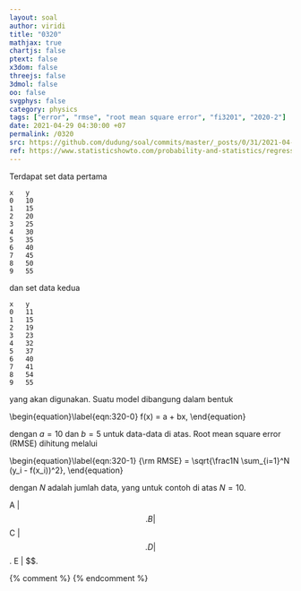 ```yaml
---
layout: soal
author: viridi
title: "0320"
mathjax: true
chartjs: false
ptext: false
x3dom: false
threejs: false
3dmol: false
oo: false
svgphys: false
category: physics
tags: ["error", "rmse", "root mean square error", "fi3201", "2020-2"]
date: 2021-04-29 04:30:00 +07
permalink: /0320
src: https://github.com/dudung/soal/commits/master/_posts/0/31/2021-04-29-error-0.md
ref: https://www.statisticshowto.com/probability-and-statistics/regression-analysis/rmse-root-mean-square-error/
---
```

Terdapat set data pertama

```
x	y
0	10
1	15
2	20
3	25
4	30
5	35
6	40
7	45
8	50
9	55
```

dan set data kedua

```
x	y
0	11
1	15
2	19
3	23
4	32
5	37
6	40
7	41
8	54
9	55
```

yang akan digunakan. Suatu model dibangung dalam bentuk

\begin{equation}\label{eqn:320-0}
f(x) = a + bx,
\end{equation}

dengan $a = 10$ dan $b = 5$ untuk data-data di atas. Root mean square error (RMSE) dihitung melalui

\begin{equation}\label{eqn:320-1}
{\rm RMSE} = \sqrt{\frac1N \sum_{i=1}^N (y_i - f(x_i))^2},
\end{equation}

dengan $N$ adalah jumlah data, yang untuk contoh di atas $N = 10$.

A | $$.
B | $$
C | $$.
D | $$.
E | $$.

{% comment %}
{% endcomment %}
